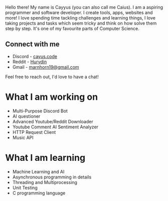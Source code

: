 Hello there! My name is Cayyus (you can also call me Caius). I am a aspiring programmer and software developer. I create tools, apps, websites and more! I love spending time tackling challenges and learning things, I love taking projects and tasks which seem tricky and think on how solve them step by step. It's one of my favourite parts of Computer Science.

## Connect with me
- Discord - [cayus.code](https://www.discordapp.com/users/696012281774997554)
- Reddit - [Hurydin](https://www.reddit.com/user/Hurydin/)
- Gmail - marnhorn19@gmail.com <br>

Feel free to reach out, I'd love to have a chat!

# What I am working on
- Multi-Purpose Discord Bot
- AI questioner
- Advanced Youtube/Reddit Downloader
- Youtube Comment AI Sentiment Analyzer
- HTTP Request Client
- Music API

# What I am learning 
- Machine Learning and AI
- Asynchronous programming in details
- Threading and Multiprocessing
- Unit Testing
- C programming language 
<!---
Daviehoff/Daviehoff is a ✨ special ✨ repository because its `README.md` (this file) appears on your GitHub profile.
You can click the Preview link to take a look at your changes.
--->
